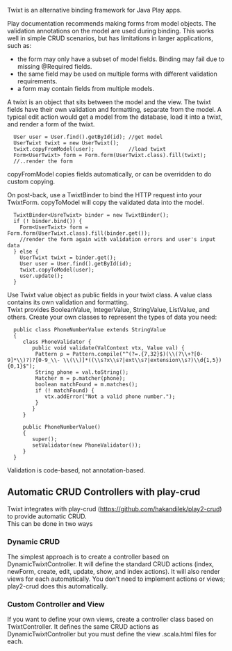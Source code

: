 Twixt is an alternative binding framework for Java Play apps.

Play documentation recommends making forms from model objects.  The validation annotations on the model are used
during binding.  This works well in simple CRUD scenarios, but has limitations in larger applications, such as:

   * the form may only have a subset of model fields.  Binding may fail due to missing @Required fields.
   * the same field may be used on multiple forms with different validation requirements.
   * a form may contain fields from multiple models.

A twixt is an object that sits between the model and the view.  The twixt fields have their own validation and formatting, separate
 from the model.  A typical edit action would get a model from the database, load it into a twixt, and render a form of the twixt.

      User user = User.find().getById(id); //get model
      UserTwixt twixt = new UserTwixt();
      twixt.copyFromModel(user);           //load twixt
      Form<UserTwixt> form = Form.form(UserTwixt.class).fill(twixt);
      //..render the form

copyFromModel copies fields automatically, or can be overridden to do custom copying. 

On post-back, use a TwixtBinder to bind the HTTP request into your TwixtForm. copyToModel will
copy the validated data into the model.

      TwixtBinder<UsreTwixt> binder = new TwixtBinder();
      if (! binder.bind()) {
        Form<UserTwixt> form = Form.form(UserTwixt.class).fill(binder.get());
        //render the form again with validation errors and user's input data
      } else {
        UserTwixt twixt = binder.get();
        User user = User.find().getById(id);
        twixt.copyToModel(user);
        user.update();
      }

 Use Twixt value object as public fields in your twixt class.  A value class contains its own validation and formatting.  
 Twixt provides BooleanValue, IntegerValue, StringValue, ListValue, and others.
 Create your own classes to represent the types of data you need:

	  public class PhoneNumberValue extends StringValue
	  {
		 class PhoneValidator {
			public void validate(ValContext vtx, Value val) {
			 Pattern p = Pattern.compile("^(?=.{7,32}$)(\\(?\\+?[0-9]*\\)?)?[0-9_\\- \\(\\)]*((\\s?x\\s?|ext\\s?|extension\\s?)\\d{1,5}){0,1}$");  
			 String phone = val.toString();
			 Matcher m = p.matcher(phone);
			 boolean matchFound = m.matches();
			 if (! matchFound) {
				vtx.addError("Not a valid phone number.");
			 }
			}
		 }

		 public PhoneNumberValue()
		 {
			super();
			setValidator(new PhoneValidator());
		 }
	  }
	  
Validation is code-based, not annotation-based.	  

## Automatic CRUD Controllers with play-crud
Twixt integrates with play-crud (https://github.com/hakandilek/play2-crud) to provide automatic CRUD.  
This can be done in two ways

### Dynamic CRUD 
The simplest approach is to create a controller based
on DynamicTwixtController. It will define the standard CRUD actions (index, newForm, create, edit, update, show, and index actions).  It will also render
views for each automatically.  You don't need to implement actions or views; play2-crud does this automatically.

### Custom Controller and View
If you want to define your own views, create a controller class based on TwixtController. It defines the same CRUD actions as DynamicTwixtController but
you must define the view .scala.html files for each.


   
   
   
   
   
   
